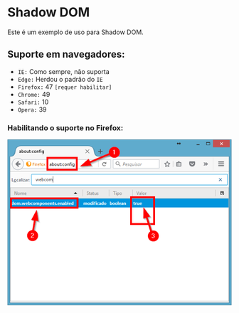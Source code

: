 Shadow DOM
==========

Este é um exemplo de uso para Shadow DOM.

## Suporte em navegadores:
* `IE:` Como sempre, não suporta
* `Edge:` Herdou o padrão do `IE`
* `Firefox:` 47 `[requer habilitar]`
* `Chrome:` 49 
* `Safari:` 10
* `Opera:` 39

### Habilitando o suporte no **Firefox**:

![](enable_shadow_dom_firefox.png)
